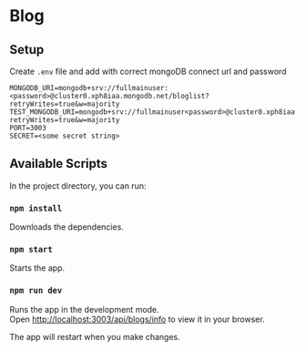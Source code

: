 
# Blog


## Setup

Create `.env` file and add with correct mongoDB connect url and password

```
MONGODB_URI=mongodb+srv://fullmainuser:<password>@cluster0.xph8iaa.mongodb.net/bloglist?retryWrites=true&w=majority
TEST_MONGODB_URI=mongodb+srv://fullmainuser<password>@cluster0.xph8iaa.mongodb.net/test_bloglist?retryWrites=true&w=majority
PORT=3003
SECRET=<some secret string>
```

## Available Scripts

In the project directory, you can run:

### `npm install`

Downloads the dependencies.

### `npm start`

Starts the app.

### `npm run dev`

Runs the app in the development mode.\
Open [http://localhost:3003/api/blogs/info](http://localhost:3003/api/blogs/info) to view it in your browser.

The app will restart when you make changes.

